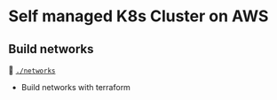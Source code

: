 # Self managed K8s Cluster on AWS

## Build networks
🔗 [`./networks`](./networks)
- Build networks with terraform

